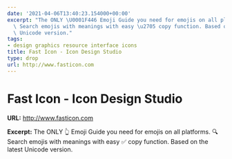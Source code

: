 ```yaml
---
date: '2021-04-06T13:40:23.154000+00:00'
excerpt: "The ONLY \U0001F446 Emoji Guide you need for emojis on all platforms. \U0001F50D\
  \ Search emojis with meanings with easy \u2705 copy function. Based on the latest\
  \ Unicode version."
tags:
- design graphics resource interface icons
title: Fast Icon - Icon Design Studio
type: drop
url: http://www.fasticon.com
---
```


# Fast Icon - Icon Design Studio

**URL:** http://www.fasticon.com

**Excerpt:** The ONLY 👆 Emoji Guide you need for emojis on all platforms. 🔍 Search emojis with meanings with easy ✅ copy function. Based on the latest Unicode version.
